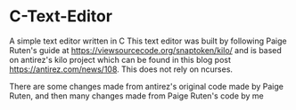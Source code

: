# C-Text-Editor
A simple text editor written in C
This text editor was built by following Paige Ruten's guide at https://viewsourcecode.org/snaptoken/kilo/ and is based on antirez's kilo project which can be found in this blog post https://antirez.com/news/108. This does not rely on ncurses.

There are some changes made from antirez's original code made by Paige Ruten, and then many changes made from Paige Ruten's code by me